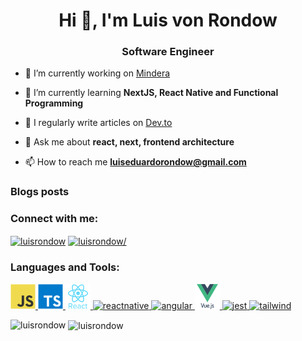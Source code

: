 <h1 align="center">Hi 👋, I'm Luis von Rondow</h1>
<h3 align="center">Software Engineer</h3>

- 🔭 I’m currently working on [Mindera](https://mindera.com/)

- 🌱 I’m currently learning **NextJS, React Native and Functional Programming**

- 📝 I regularly write articles on [Dev.to](https://dev.to/luisrondow)

<!-- - 📄 Know about my experiences on [my CV](https://drive.google.com/file/d/1ixqkxVV709HsU758_qF2oSuR7XHOl9R-/view?usp=sharing)-->

- 💬 Ask me about **react, next, frontend architecture**

- 📫 How to reach me **luiseduardorondow@gmail.com**

### Blogs posts
<!-- BLOG-POST-LIST:START -->
<!-- BLOG-POST-LIST:END -->

<h3 align="left">Connect with me:</h3>
<p align="left">
<a href="https://dev.to/luisrondow" target="blank"><img align="center" src="https://cdn.jsdelivr.net/npm/simple-icons@3.0.1/icons/dev-dot-to.svg" alt="luisrondow" height="30" width="40" /></a>
<a href="https://linkedin.com/in/luisrondow/" target="blank"><img align="center" src="https://raw.githubusercontent.com/rahuldkjain/github-profile-readme-generator/master/src/images/icons/Social/linked-in-alt.svg" alt="luisrondow/" height="30" width="40" /></a>
</p>

<h3 align="left">Languages and Tools:</h3>
<p align="left"> 
<a href="https://developer.mozilla.org/en-US/docs/Web/JavaScript" target="_blank"> <img src="https://raw.githubusercontent.com/devicons/devicon/master/icons/javascript/javascript-original.svg" alt="javascript" width="40" height="40"/> </a> <a href="https://www.typescriptlang.org/" target="_blank"> <img src="https://raw.githubusercontent.com/devicons/devicon/master/icons/typescript/typescript-original.svg" alt="typescript" width="40" height="40"/> </a> <a href="https://reactjs.org/" target="_blank"> <img src="https://raw.githubusercontent.com/devicons/devicon/master/icons/react/react-original-wordmark.svg" alt="react" width="40" height="40"/> </a> <a href="https://reactnative.dev/" target="_blank"> <img src="https://reactnative.dev/img/header_logo.svg" alt="reactnative" width="40" height="40"/> </a> <a href="https://angular.io" target="_blank"> <img src="https://angular.io/assets/images/logos/angular/angular.svg" alt="angular" width="40" height="40"/> </a> <a href="https://vuejs.org/" target="_blank"> <img src="https://raw.githubusercontent.com/devicons/devicon/master/icons/vuejs/vuejs-original-wordmark.svg" alt="vuejs" width="40" height="40"/> </a> <a href="https://jestjs.io" target="_blank"> <img src="https://www.vectorlogo.zone/logos/jestjsio/jestjsio-icon.svg" alt="jest" width="40" height="40"/> </a>   <a href="https://tailwindcss.com/" target="_blank"> <img src="https://www.vectorlogo.zone/logos/tailwindcss/tailwindcss-icon.svg" alt="tailwind" width="40" height="40"/> </a> </p>

<p><img align="left" src="https://github-readme-stats.vercel.app/api/top-langs?username=luisrondow&show_icons=true&locale=en&layout=compact" alt="luisrondow" /></p>

<p>&nbsp;<img align="center" src="https://github-readme-stats.vercel.app/api?username=luisrondow&show_icons=true&locale=en" alt="luisrondow" /></p>
